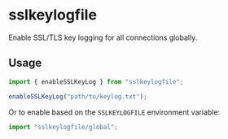 # sslkeylogfile
Enable SSL/TLS key logging for all connections globally.

## Usage
```ts
import { enableSSLKeyLog } from "sslkeylogfile";

enableSSLKeyLog("path/to/keylog.txt");
```

Or to enable based on the `SSLKEYLOGFILE` environment variable:
```ts
import "sslkeylogfile/global";
```
